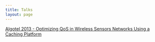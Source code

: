 ```yaml
---
title: Talks
layout: page
---
```


[Algotel 2013 - Optimizing QoS in Wireless Sensors Networks Using a
Caching Platform](//speakerdeck.com/sieben/algotel-2013)
